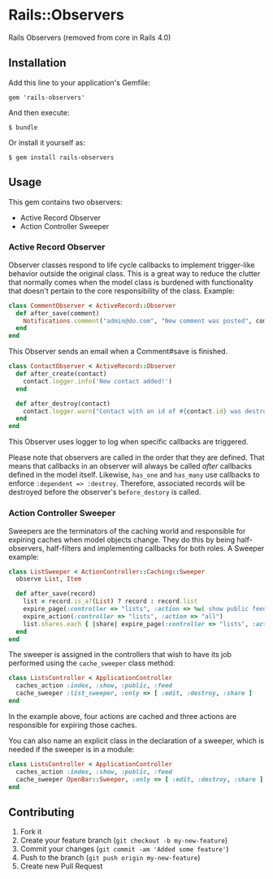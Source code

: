 # Rails::Observers

Rails Observers (removed from core in Rails 4.0)

## Installation

Add this line to your application's Gemfile:

    gem 'rails-observers'

And then execute:

    $ bundle

Or install it yourself as:

    $ gem install rails-observers

## Usage

This gem contains two observers:

* Active Record Observer
* Action Controller Sweeper

### Active Record Observer

Observer classes respond to life cycle callbacks to implement trigger-like
behavior outside the original class. This is a great way to reduce the
clutter that normally comes when the model class is burdened with
functionality that doesn't pertain to the core responsibility of the
class. Example:

```ruby
class CommentObserver < ActiveRecord::Observer
  def after_save(comment)
    Notifications.comment("admin@do.com", "New comment was posted", comment).deliver
  end
end
```

This Observer sends an email when a Comment#save is finished.

```ruby
class ContactObserver < ActiveRecord::Observer
  def after_create(contact)
    contact.logger.info('New contact added!')
  end

  def after_destroy(contact)
    contact.logger.warn("Contact with an id of #{contact.id} was destroyed!")
  end
end
```

This Observer uses logger to log when specific callbacks are triggered.

Please note that observers are called in the order that they are defined. That means that callbacks in an observer
will always be called *after* callbacks defined in the model itself. Likewise, ```has_one``` and ```has_many``` 
use callbacks to enforce ```:dependent => :destroy```. Therefore, associated records will be destroyed before
the observer's ```before_destory``` is called. 

### Action Controller Sweeper

Sweepers are the terminators of the caching world and responsible for expiring caches when model objects change.
They do this by being half-observers, half-filters and implementing callbacks for both roles. A Sweeper example:

```ruby
class ListSweeper < ActionController::Caching::Sweeper
  observe List, Item

  def after_save(record)
    list = record.is_a?(List) ? record : record.list
    expire_page(:controller => "lists", :action => %w( show public feed ), :id => list.id)
    expire_action(:controller => "lists", :action => "all")
    list.shares.each { |share| expire_page(:controller => "lists", :action => "show", :id => share.url_key) }
  end
end
```

The sweeper is assigned in the controllers that wish to have its job performed using the `cache_sweeper` class method:

```ruby
class ListsController < ApplicationController
  caches_action :index, :show, :public, :feed
  cache_sweeper :list_sweeper, :only => [ :edit, :destroy, :share ]
end
```

In the example above, four actions are cached and three actions are responsible for expiring those caches.

You can also name an explicit class in the declaration of a sweeper, which is needed if the sweeper is in a module:

```ruby
class ListsController < ApplicationController
  caches_action :index, :show, :public, :feed
  cache_sweeper OpenBar::Sweeper, :only => [ :edit, :destroy, :share ]
end
```

## Contributing

1. Fork it
2. Create your feature branch (`git checkout -b my-new-feature`)
3. Commit your changes (`git commit -am 'Added some feature'`)
4. Push to the branch (`git push origin my-new-feature`)
5. Create new Pull Request
